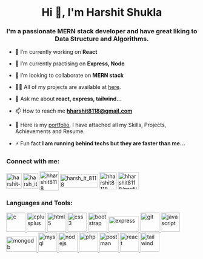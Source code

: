
<h1 align="center">Hi 👋, I'm Harshit Shukla</h1>
<h3 align="center">
  I'm a passionate MERN stack developer and have great liking to Data Structure
  and Algorithms.
</h3>

- 🔭 I’m currently working on **React**
- 🌱 I’m currently practising on **Express, Node**
- 👯 I’m looking to collaborate on **MERN stack**
- 👨‍💻 All of my projects are available at <a href="https://github.com/harshit-8118/my_workings/" target="blank">here</a>.
- 💬 Ask me about **react, express, tailwind...**
- 📫 How to reach me **hharshit8118@gmail.com**
- 📄 Here is my <a href="https://hharshit8118.netlify.app" target="blank">portfolio</a>, I have attached all my Skills, Projects, Achievements and Resume.

- ⚡ Fun fact **I am running behind techs but they are faster than me...**
<h3 align="left">Connect with me:</h3>
<p align="left">
  <a href="https://linkedin.com/in/harshit-shukla-079952203" target="blank"
    ><img
      align="center"
      src="https://upload.wikimedia.org/wikipedia/commons/thumb/8/81/LinkedIn_icon.svg/2048px-LinkedIn_icon.svg.png"
      alt="harshit-shukla-079952203"
      height="40"
      width="40"
  /></a>
  <a href="https://www.codechef.com/users/harsh_it_8118" target="blank"
    ><img
      align="center"
      src="https://cdn.jsdelivr.net/npm/simple-icons@3.1.0/icons/codechef.svg"
      alt="harsh_it_8118"
      height="40"
      width="40"
  /></a>
  <a href="https://www.hackerrank.com/hharshit8118" target="blank"
    ><img
      align="center"
      src="https://cdn.worldvectorlogo.com/logos/hackerrank.svg"
      alt="hharshit8118"
      height="50"
      width="50"
  /></a>
  <a href="https://codeforces.com/profile/harsh_it_8118" target="blank"
    ><img
      align="center"
      src="https://upload.wikimedia.org/wikipedia/commons/thumb/b/b1/Codeforces_logo.svg/2560px-Codeforces_logo.svg.png"
      alt="harsh_it_8118"
      height="35"
      width="100"
  /></a>
  <a href="https://www.leetcode.com/hharshit8118" target="blank"
    ><img
      align="center"
      src="https://cdn.iconscout.com/icon/free/png-256/free-leetcode-3521542-2944960.png"
      alt="hharshit8118"
      height="45"
      width="45"
  /></a>
  <a
    href="https://auth.geeksforgeeks.org/user/hharshit8118/profile"
    target="blank"
    ><img
      align="center"
      src="https://upload.wikimedia.org/wikipedia/commons/thumb/4/43/GeeksforGeeks.svg/2560px-GeeksforGeeks.svg.png"
      alt="hharshit8118/profile"
      height="45"
      width="55"
  /></a>
</p>

<h3 align="left">Languages and Tools:</h3>
<p align="left">
    <a href="https://www.cprogramming.com/" target="_blank" rel="noreferrer">
        <img
        src="https://encrypted-tbn0.gstatic.com/images?q=tbn:ANd9GcT0rGo-Xt_6hCjBJC06rxX7VrbfmLp5tXUPnJiehvOfOmlBmuPoJvp1mhehpgYYJO7cJic&usqp=CAU"
        alt="c"
        width="50"
        height="50"
        />
    </a>
    <a href="https://www.w3schools.com/cpp/" target="_blank" rel="noreferrer">
    <img
      src="https://encrypted-tbn0.gstatic.com/images?q=tbn:ANd9GcQbb7PVFgkjYzuA1im7CyRLo4A8YyUJ5GadGNrxBnk&s"
      alt="cplusplus"
      width="50"
      height="50"
    />
  </a>
  <a href="https://www.w3.org/html/" target="_blank" rel="noreferrer">
    <img
      src="https://cdn3d.iconscout.com/3d/free/thumb/free-html-5728485-4781249.png"
      alt="html5"
      width="50"
      height="50"
    />
  </a>
  <a href="https://www.w3schools.com/css/" target="_blank" rel="noreferrer">
    <img
      src="https://cdn-icons-png.flaticon.com/512/5968/5968242.png"
      alt="css3"
      width="50"
      height="50"
    />
  </a>
    <a href="https://getbootstrap.com" target="_blank" rel="noreferrer">
      <img
        src="https://upload.wikimedia.org/wikipedia/commons/thumb/b/b2/Bootstrap_logo.svg/2560px-Bootstrap_logo.svg.png"
        alt="bootstrap"
        width="50"
        height="50"
      />
    </a>
  <a href="https://expressjs.com" target="_blank" rel="noreferrer">
    <img
      src="https://upload.wikimedia.org/wikipedia/commons/6/64/Expressjs.png"
      alt="express"
      width="80"
      height="40"
    />
  </a>
  <a href="https://git-scm.com/" target="_blank" rel="noreferrer">
    <img
      src="https://www.vectorlogo.zone/logos/git-scm/git-scm-icon.svg"
      alt="git"
      width="50"
      height="50"
    />
  </a>
  <a href="https://developer.mozilla.org/en-US/docs/Web/JavaScript" target="_blank" rel="noreferrer">
    <img src="https://cdn.iconscout.com/icon/free/png-256/free-javascript-2038874-1720087.png"
      alt="javascript"
      width="50"
      height="50"
    />
  </a>
  <a href="https://www.mongodb.com/" target="_blank" rel="noreferrer">
    <img
      src="https://upload.wikimedia.org/wikipedia/commons/thumb/9/93/MongoDB_Logo.svg/2560px-MongoDB_Logo.svg.png"
      alt="mongodb"
      width="80"
      height="40"
    />
  </a>
  <a href="https://www.mysql.com/" target="_blank" rel="noreferrer">
    <img
      src="https://www.svgrepo.com/show/303251/mysql-logo.svg"
      alt="mysql"
      width="50"
      height="50"
    />
  </a>
  <a href="https://nodejs.org" target="_blank" rel="noreferrer">
    <img
      src="https://upload.wikimedia.org/wikipedia/commons/thumb/d/d9/Node.js_logo.svg/2560px-Node.js_logo.svg.png"
      alt="nodejs"
      width="50"
      height="50"
    />
  </a>
  <a href="https://www.php.net" target="_blank" rel="noreferrer">
    <img src="https://upload.wikimedia.org/wikipedia/commons/thumb/2/27/PHP-logo.svg/1200px-PHP-logo.svg.png"
      alt="php"
      width="50"
      height="50"
    />
  </a>
  <a href="https://postman.com" target="_blank" rel="noreferrer">
    <img
      src="https://www.vectorlogo.zone/logos/getpostman/getpostman-icon.svg"
      alt="postman"
      width="50"
      height="50"
    />
  </a>
  <a href="https://reactjs.org/" target="_blank" rel="noreferrer">
    <img
src="https://upload.wikimedia.org/wikipedia/commons/thumb/a/a7/React-icon.svg/1200px-React-icon.svg.png"
      alt="react"
      width="50"
      height="50"
    />
  </a>
  <a href="https://tailwindcss.com/" target="_blank" rel="noreferrer">
    <img
      src="https://www.vectorlogo.zone/logos/tailwindcss/tailwindcss-icon.svg"
      alt="tailwind"
      width="50"
      height="50"
    />
  </a>
</p>
